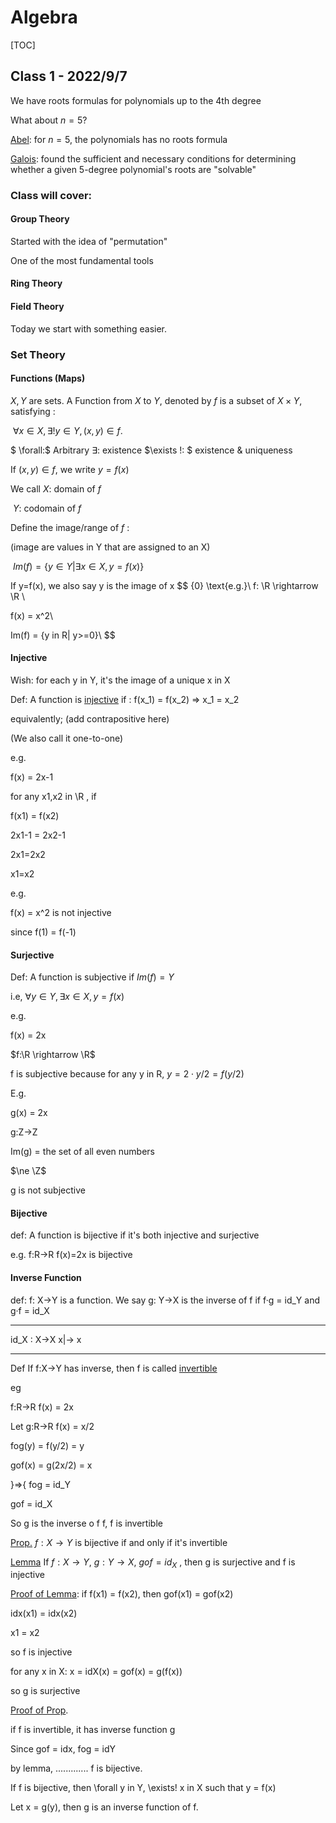 # Algebra

[TOC]



## Class 1 - 2022/9/7

We have roots formulas for polynomials up to the 4th degree

What about $n=5$?

<u>Abel</u>: for $n= 5$, the polynomials has no roots formula

<u>Galois</u>: found the sufficient and necessary conditions for determining whether a given 5-degree polynomial's roots are "solvable"



### Class will cover:

#### Group Theory

Started with the idea of "permutation"

One of the most fundamental tools

#### Ring Theory

#### Field Theory



Today we start with something easier.



### Set Theory

#### Functions (Maps)

$X,Y$ are sets. A Function from $X$ to $Y$, denoted by $f$ is a subset of $X\times Y$, satisfying :

​		$\forall x \in X, \exists ! y \in Y,(x,y) \in f$. 

$ \forall:$ Arbitrary
$\exists:$ existence
$\exists !: $ existence & uniqueness

If $(x,y)\in f,$  we write $y = f(x)$

We call    $X:$ domain of $f$

​		     	$Y:$ codomain of $f$

Define the image/range of $f$ :

(image are values in Y that are assigned to an X)

​				$Im(f) = \{y\in Y|\exists x \in X, y= f(x)\}$

If y=f(x), we also say y is the image of x
$$ {0}
\text{e.g.}\\
f: \R \rightarrow \R \\

f(x) = x^2\\

Im(f) = {y in R| y>=0}\\
$$

#### Injective

Wish: for each y in Y, it's the image of a unique x in X

Def: A function is <u>injective</u> if : f(x_1) = f(x_2)          =>              x_1 = x_2

equivalently; (add contrapositive here)

(We also call it one-to-one)

e.g.

f(x) = 2x-1

for any x1,x2 in \R , if 

f(x1) = f(x2)

2x1-1 = 2x2-1

2x1=2x2

x1=x2

e.g.

f(x) = x^2 is not injective

since f(1) = f(-1)



#### Surjective

Def: A function is subjective if $Im(f) = Y$

i.e, $\forall y \in Y, \exists x \in X, y = f(x)$

e.g. 

f(x) = 2x                

$f:\R \rightarrow \R$

 f is subjective because for any y in R, $y = 2\cdot y/2 = f(y/2)$

E.g.

g(x) = 2x

g:Z->Z

Im(g) = the set of all even numbers

$\ne \Z$

g is not subjective



#### Bijective 

def: A function is bijective if it's both injective and surjective

e.g. f:R->R f(x)=2x is bijective



#### Inverse Function

def: f: X->Y is a function. We say g: Y->X is the inverse of f if f·g = id_Y and g·f = id_X

----

id_X : X->X  x|-> x

---



Def If f:X->Y has inverse, then f is called <u>invertible</u>

eg

f:R->R f(x) = 2x

Let g:R->R f(x) = x/2

fog(y) = f(y/2) = y

gof(x) = g(2x/2) = x

}=>{ fog = id_Y

gof = id_X

So g is  the inverse o f f, f is invertible



<u>Prop.</u> $f:X\rightarrow Y$ is bijective if and only if it's invertible

<u>Lemma</u> If $f:X\rightarrow Y$, $g:Y\rightarrow X$, $gof = id_X$ ,  then g is surjective and f is injective

<u>Proof of Lemma</u>: if f(x1) = f(x2), then gof(x1) = gof(x2)

idx(x1) = idx(x2)

x1 = x2

so f is injective

for any x in X: x = idX(x) = gof(x) = g(f(x))

so g is surjective

<u>Proof of Prop</u>.

if f is invertible, it has inverse function g

Since gof = idx, fog = idY

by lemma, ............. f is bijective. 

If f is bijective, then \forall y in Y, \exists! x in X such that y = f(x)

Let x = g(y), then g is an inverse function of f.







